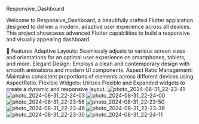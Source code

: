 Responsive_Dashboard

Welcome to Responsive_Dashboard, a beautifully crafted Flutter application designed to deliver a modern, adaptive user experience across all devices. This project showcases advanced Flutter capabilities to build a responsive and visually appealing dashboard.

🌟 Features
Adaptive Layouts: Seamlessly adjusts to various screen sizes and orientations for an optimal user experience on smartphones, tablets, and more.
Elegant Design: Employs a clean and contemporary design with smooth animations and modern UI components.
Aspect Ratio Management: Maintains consistent proportions of elements across different devices using AspectRatio.
Flexible Widgets: Utilizes Flexible and Expanded widgets to create a dynamic and responsive layout.
![photo_2024-08-31_22-23-41](https://github.com/user-attachments/assets/aa9b8ebb-7b33-485e-b870-52cb50db90d9)
![photo_2024-08-31_22-24-03](https://github.com/user-attachments/assets/d4ddaf6e-888a-4b47-a1f6-312787e162ab)
![photo_2024-08-31_22-24-00](https://github.com/user-attachments/assets/9870054a-bae5-42c1-b0a5-25a505b3b546)
![photo_2024-08-31_22-23-56](https://github.com/user-attachments/assets/247cfae7-60eb-4978-8be1-3c08819cfad7)
![photo_2024-08-31_22-23-50](https://github.com/user-attachments/assets/30a25b83-d1a1-47cb-9ee0-b0faeb564532)
![photo_2024-08-31_22-23-46](https://github.com/user-attachments/assets/4075a7b6-54f0-48ed-b14f-b7c5e88d7716)
![photo_2024-08-31_22-23-36](https://github.com/user-attachments/assets/14581f6b-fc44-4e43-aa6c-1040a58ec53e)
![photo_2024-08-31_22-23-30](https://github.com/user-attachments/assets/01556672-2b40-4ae5-aadb-36c4978f77cc)
![photo_2024-08-31_22-24-11](https://github.com/user-attachments/assets/13ba0c77-d817-4fed-a7e8-647b493e78c1)
